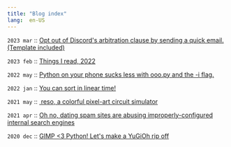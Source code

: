 ```yaml
---
title: "Blog index"
lang:  en-US
---
```

`2023 mar`	::	[Opt out of Discord's arbitration clause by sending a quick email. (Template included)](./posts/discord_optout_2023.html)

`2023 feb`	::	[Things I read, 2022](./posts/reading_2022.html)

`2022 may`	::	[Python on your phone sucks less with ooo.py and the -i flag.](./posts/python_mobile.html)

`2022 jan`	::	[You can sort in linear time!](./posts/linear_sorting.html)

`2021 may`	::	[ reso, a colorful pixel-art circuit simulator](./posts/reso_intro.html)

`2021 apr`	::	[Oh no, dating spam sites are abusing improperly-configured internal search engines](./posts/seo_dating_spam.html)

`2020 dec`	::	[GIMP <3 Python! Let's make a YuGiOh rip off](./posts/gimp_and_python.html)

